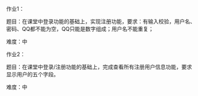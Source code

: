 作业1： 

题目：在课堂中登录功能的基础上，实现注册功能，要求：有输入校验，用户名、密码、QQ都不能为空，QQ只能是数字组成；用户名不能重复；

  难度：中

作业2： 

题目：在课堂中登录/注册功能的基础上，完成查看所有注册用户信息功能，要求显示用户的五个字段。

  难度：中